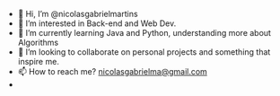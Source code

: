 - 👋 Hi, I’m @nicolasgabrielmartins
- 👀 I’m interested in Back-end and Web Dev.
- 🌱 I’m currently learning Java and Python, understanding more about Algorithms
- 💞️ I’m looking to collaborate on personal projects and something that inspire me.
- 📫 How to reach me? nicolasgabrielma@gmail.com
- 
<!---
nicolasgabrielmartins/nicolasgabrielmartins is a ✨ special ✨ repository because its `README.md` (this file) appears on your GitHub profile.
You can click the Preview link to take a look at your changes.
--->
